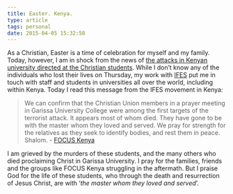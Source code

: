 ```yaml
---
title: Easter. Kenya.
type: article
tags: personal
date: 2015-04-05 15:32:58
---
```

<p> As a Christian, Easter is a time of celebration for myself and my family. Today, however, I am in shock from the news of <a href="http://www.theguardian.com/world/2015/apr/02/kenya-minister-says-70-dead-in-al-shabaab-attack-on-university" target="_blank">the attacks in Kenyan university directed at the Christian students</a>. While I don&rsquo;t know any of the individuals who lost their lives on Thursday, my work with <a href="http://ifesworld.org" target="_blank">IFES</a> put me in touch with staff and students in universities all over the world, including within Kenya. Today I read this message from the IFES movement in Kenya:</p><blockquote> <p> We can confirm that the Christian Union members in a prayer meeting in Garissa University College were among the first targets of the terrorist attack. It appears most of whom died. They have gone to be with the master whom they loved and served. We pray for strength for the relatives as they seek to identify bodies, and rest them in peace. Shalom. - <a href="https://www.facebook.com/focus.enya" target="_blank">FOCUS Kenya</a></p></blockquote><p> I am grieved by the murders of these students, and the many others who died proclaiming Christ in Garissa University. I pray for the families, friends and the groups like FOCUS Kenya struggling in the aftermath. But I praise God for the life of these students, who through the death and resurrection of Jesus Christ, are with &lsquo;<em>the master whom they loved and served</em>&rsquo;.</p>

